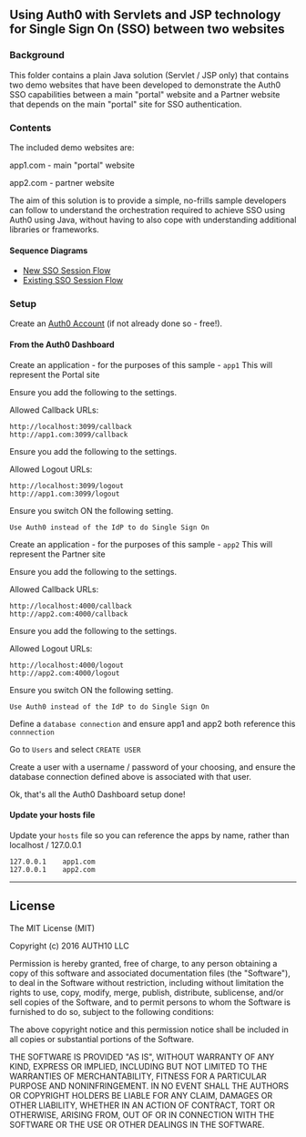 ## Using Auth0 with Servlets and JSP technology for Single Sign On (SSO) between two websites

### Background

This folder contains a plain Java solution (Servlet / JSP only) that contains two demo websites that have
been developed to demonstrate the Auth0 SSO capabilities between a main "portal" website and a Partner website
that depends on the main "portal" site for SSO authentication.

### Contents

The included demo websites are:

app1.com - main "portal" website

app2.com - partner website

The aim of this solution is to provide a simple, no-frills sample developers can follow to understand the orchestration
required to achieve SSO using Auth0 using Java, without having to also cope with understanding additional libraries or frameworks.

#### Sequence Diagrams

* [New SSO Session Flow](sequence-diagrams/new-sso-session.md)
* [Existing SSO Session Flow](sequence-diagrams/existing-sso-session.md)


### Setup

Create an [Auth0 Account](https://auth0.com) (if not already done so - free!).


#### From the Auth0 Dashboard

Create an application - for the purposes of this sample - `app1`
This will represent the Portal site

Ensure you add the following to the settings.

Allowed Callback URLs:

```
http://localhost:3099/callback
http://app1.com:3099/callback
```

Ensure you add the following to the settings.

Allowed Logout URLs:

```
http://localhost:3099/logout
http://app1.com:3099/logout
```

Ensure you switch ON the following setting.

`Use Auth0 instead of the IdP to do Single Sign On`



Create an application - for the purposes of this sample - `app2`
This will represent the Partner site

Ensure you add the following to the settings.

Allowed Callback URLs:

```
http://localhost:4000/callback
http://app2.com:4000/callback
```

Ensure you add the following to the settings.

Allowed Logout URLs:

```
http://localhost:4000/logout
http://app2.com:4000/logout
```

Ensure you switch ON the following setting.

`Use Auth0 instead of the IdP to do Single Sign On`


Define a `database connection` and ensure app1 and app2 both reference this `connnection`


Go to `Users` and select `CREATE USER`

Create a user with a username / password of your choosing, and ensure the database connection defined above is
associated with that user.


Ok, that's all the Auth0 Dashboard setup done!


#### Update your hosts file

Update your `hosts` file so you can reference the apps by name, rather than localhost / 127.0.0.1

```
127.0.0.1    app1.com
127.0.0.1    app2.com
```


---

## License

The MIT License (MIT)

Copyright (c) 2016 AUTH10 LLC

Permission is hereby granted, free of charge, to any person obtaining a copy
of this software and associated documentation files (the "Software"), to deal
in the Software without restriction, including without limitation the rights
to use, copy, modify, merge, publish, distribute, sublicense, and/or sell
copies of the Software, and to permit persons to whom the Software is
furnished to do so, subject to the following conditions:

The above copyright notice and this permission notice shall be included in
all copies or substantial portions of the Software.

THE SOFTWARE IS PROVIDED "AS IS", WITHOUT WARRANTY OF ANY KIND, EXPRESS OR
IMPLIED, INCLUDING BUT NOT LIMITED TO THE WARRANTIES OF MERCHANTABILITY,
FITNESS FOR A PARTICULAR PURPOSE AND NONINFRINGEMENT. IN NO EVENT SHALL THE
AUTHORS OR COPYRIGHT HOLDERS BE LIABLE FOR ANY CLAIM, DAMAGES OR OTHER
LIABILITY, WHETHER IN AN ACTION OF CONTRACT, TORT OR OTHERWISE, ARISING FROM,
OUT OF OR IN CONNECTION WITH THE SOFTWARE OR THE USE OR OTHER DEALINGS IN
THE SOFTWARE.
